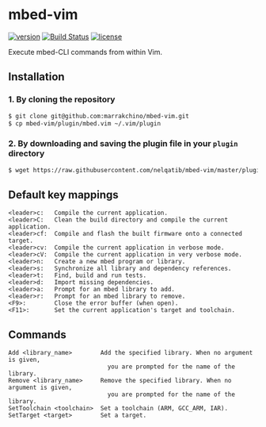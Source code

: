 # mbed-vim

[![version](https://img.shields.io/badge/version-v0.2-blue.svg)](https://github.com/nelqatib/mbed-vim/releases)
[![Build Status](https://travis-ci.org/nelqatib/mbed-vim.svg?branch=master)](https://travis-ci.org/nelqatib/mbed-vim)
[![license](http://img.shields.io/badge/license-mit-blue.svg)](https://opensource.org/licenses/MIT)


Execute mbed-CLI commands from within Vim.

## Installation

### 1. By cloning the repository
```sh
$ git clone git@github.com:marrakchino/mbed-vim.git
$ cp mbed-vim/plugin/mbed.vim ~/.vim/plugin
```

### 2. By downloading and saving the plugin file in your `plugin` directory

```sh
$ wget https://raw.githubusercontent.com/nelqatib/mbed-vim/master/plugin/mbed.vim -O ~/.vim/plugin/mbed.vim
```

## Default key mappings

```vim
<leader>c:   Compile the current application.
<leader>C:   Clean the build directory and compile the current application.
<leader>cf:  Compile and flash the built firmware onto a connected target.
<leader>cv:  Compile the current application in verbose mode.
<leader>cV:  Compile the current application in very verbose mode.
<leader>n:   Create a new mbed program or library.
<leader>s:   Synchronize all library and dependency references.
<leader>t:   Find, build and run tests.
<leader>d:   Import missing dependencies.
<leader>a:   Prompt for an mbed library to add.
<leader>r:   Prompt for an mbed library to remove.
<F9>:        Close the error buffer (when open).
<F11>:       Set the current application's target and toolchain.
```

## Commands

```vim
Add <library_name>        Add the specified library. When no argument is given,
                            you are prompted for the name of the library.
Remove <library_name>     Remove the specified library. When no argument is given,
                            you are prompted for the name of the library.
SetToolchain <toolchain>  Set a toolchain (ARM, GCC_ARM, IAR).
SetTarget <target>        Set a target.
```
